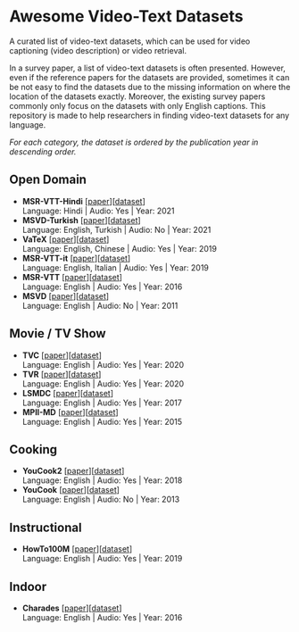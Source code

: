 # Awesome Video-Text Datasets

A curated list of video-text datasets, which can be used for video captioning (video description) or video retrieval.

In a survey paper, a list of video-text datasets is often presented. However, even if the reference papers for the datasets are provided, sometimes it can be not easy to find the datasets due to the missing information on where the location of the datasets exactly. Moreover, the existing survey papers commonly only focus on the datasets with only English captions. This repository is made to help researchers in finding video-text datasets for any language.

*For each category, the dataset is ordered by the publication year in descending order.*

## Open Domain
- **MSR-VTT-Hindi** [[paper](https://link.springer.com/article/10.1007/s00530-021-00816-3)][[dataset](https://github.com/VisionLearningGroup/caption-guided-saliency/issues/6)] <br>
Language: Hindi | Audio: Yes | Year: 2021
- **MSVD-Turkish** [[paper](https://link.springer.com/article/10.1007/s10590-021-09276-y)][[dataset](https://hucvl.github.io/MSVD-Turkish/)] <br>
Language: English, Turkish | Audio: No | Year: 2021
- **VaTeX** [[paper](https://openaccess.thecvf.com/content_ICCV_2019/papers/Wang_VaTeX_A_Large-Scale_High-Quality_Multilingual_Dataset_for_Video-and-Language_Research_ICCV_2019_paper.pdf)][[dataset](https://github.com/alokssingh/MSR-VTT-Hindi-video-captioning)] <br>
Language: English, Chinese | Audio: Yes | Year: 2019
- **MSR-VTT-it** [[paper](https://journals.openedition.org/ijcol/478?lang=it)][[dataset](https://github.com/crux82/msr-vtt-it)] <br>
Language: English, Italian | Audio: Yes | Year: 2019
- **MSR-VTT** [[paper](https://ieeexplore.ieee.org/document/7780940)][[dataset](https://github.com/VisionLearningGroup/caption-guided-saliency/issues/6)] <br>
Language: English | Audio: Yes | Year: 2016
- **MSVD** [[paper](https://aclanthology.org/P11-1020/)][[dataset](https://www.cs.utexas.edu/users/ml/clamp/videoDescription/)] <br>
Language: English | Audio: No | Year: 2011

## Movie / TV Show
- **TVC** [[paper](https://www.ecva.net/papers/eccv_2020/papers_ECCV/papers/123660443.pdf)][[dataset](https://tvr.cs.unc.edu/tvc.html)] <br>
Language: English | Audio: Yes | Year: 2020
- **TVR** [[paper](https://www.ecva.net/papers/eccv_2020/papers_ECCV/papers/123660443.pdf)][[dataset](https://tvr.cs.unc.edu/)] <br>
Language: English | Audio: Yes | Year: 2020
- **LSMDC** [[paper](https://link.springer.com/article/10.1007/s11263-016-0987-1)][[dataset](https://sites.google.com/site/describingmovies/download?authuser=0)] <br>
Language: English | Audio: Yes | Year: 2017
- **MPII-MD** [[paper](https://openaccess.thecvf.com/content_cvpr_2015/papers/Rohrbach_A_Dataset_for_2015_CVPR_paper.pdf)][[dataset](https://www.mpi-inf.mpg.de/departments/computer-vision-and-machine-learning/research/vision-and-language/mpii-movie-description-dataset
)] <br>
Language: English | Audio: Yes | Year: 2015

## Cooking
- **YouCook2** [[paper](https://ojs.aaai.org/index.php/AAAI/article/view/12342)][[dataset](http://youcook2.eecs.umich.edu/)] <br>
Language: English | Audio: Yes | Year: 2018
- **YouCook** [[paper](https://openaccess.thecvf.com/content_cvpr_2013/papers/Das_A_Thousand_Frames_2013_CVPR_paper.pdf)][[dataset](https://web.eecs.umich.edu/~jjcorso/r/youcook/)] <br>
Language: English | Audio: No | Year: 2013

## Instructional
- **HowTo100M** [[paper](https://openaccess.thecvf.com/content_ICCV_2019/papers/Miech_HowTo100M_Learning_a_Text-Video_Embedding_by_Watching_Hundred_Million_Narrated_ICCV_2019_paper.pdf)][[dataset](https://www.di.ens.fr/willow/research/howto100m/)] <br>
Language: English | Audio: Yes | Year: 2019

## Indoor
- **Charades** [[paper](https://link.springer.com/chapter/10.1007/978-3-319-46448-0_31)][[dataset](http://vuchallenge.org/charades.html)] <br>
Language: English | Audio: Yes | Year: 2016
